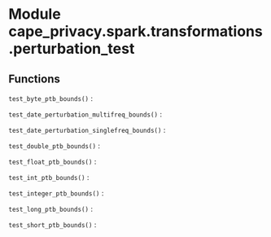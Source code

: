 Module cape_privacy.spark.transformations.perturbation_test
===========================================================

Functions
---------


`test_byte_ptb_bounds()`
:   


`test_date_perturbation_multifreq_bounds()`
:   


`test_date_perturbation_singlefreq_bounds()`
:   


`test_double_ptb_bounds()`
:   


`test_float_ptb_bounds()`
:   


`test_int_ptb_bounds()`
:   


`test_integer_ptb_bounds()`
:   


`test_long_ptb_bounds()`
:   


`test_short_ptb_bounds()`
: